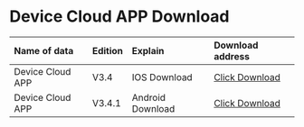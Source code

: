 # Device Cloud APP Download

|Name of data | Edition |Explain  | Download address |
|:- | :- | :- | :-|
|Device Cloud APP | V3.4| IOS Download| [Click Download](https://apps.apple.com/cn/app/%E8%AE%BE%E5%A4%87%E4%BA%91/id1014369166) |
|Device Cloud APP | V3.4.1| Android Download| [Click Download](https://open.iot.10086.cn/Qrcodeapk) |